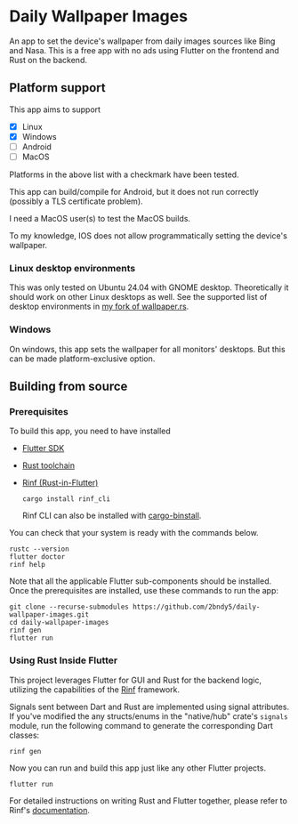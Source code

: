 # Daily Wallpaper Images

An app to set the device's wallpaper from daily images sources like Bing and Nasa.
This is a free app with no ads using Flutter on the frontend and Rust on the backend.

## Platform support

This app aims to support

- [x] Linux
- [x] Windows
- [ ] Android
- [ ] MacOS

Platforms in the above list with a checkmark have been tested.

This app can build/compile for Android, but it does not run correctly (possibly a TLS certificate problem).

I need a MacOS user(s) to test the MacOS builds.

To my knowledge, IOS does not allow programmatically setting the device's wallpaper.

### Linux desktop environments

This was only tested on Ubuntu 24.04 with GNOME desktop.
Theoretically it should work on other Linux desktops as well.
See the supported list of desktop environments in [my fork of wallpaper.rs](https://github.com/2bndy5/wallpaper.rs).

### Windows

On windows, this app sets the wallpaper for all monitors' desktops.
But this can be made platform-exclusive option.

## Building from source

### Prerequisites

To build this app, you need to have installed

- [Flutter SDK](https://docs.flutter.dev/get-started/install)
- [Rust toolchain](https://www.rust-lang.org/tools/install)
- [Rinf (Rust-in-Flutter)](https://github.com/cunarist/rinf)

    ```shell
    cargo install rinf_cli
    ```

    Rinf CLI can also be installed with [cargo-binstall](https://github.com/cargo-bins/cargo-binstall).

You can check that your system is ready with the commands below.

```shell
rustc --version
flutter doctor
rinf help
```

Note that all the applicable Flutter sub-components should be installed.
Once the prerequisites are installed, use these commands to run the app:

```shell
git clone --recurse-submodules https://github.com/2bndy5/daily-wallpaper-images.git
cd daily-wallpaper-images
rinf gen
flutter run
```

### Using Rust Inside Flutter

This project leverages Flutter for GUI and Rust for the backend logic,
utilizing the capabilities of the
[Rinf](https://pub.dev/packages/rinf) framework.

Signals sent between Dart and Rust are implemented using signal attributes.
If you've modified the any structs/enums in the "native/hub" crate's `signals` module,
run the following command to generate the corresponding Dart classes:

```shell
rinf gen
```

Now you can run and build this app just like any other Flutter projects.

```shell
flutter run
```

For detailed instructions on writing Rust and Flutter together,
please refer to Rinf's [documentation](https://rinf.cunarist.com).
